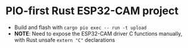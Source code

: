 # PIO-first Rust ESP32-CAM project

* Build and flash with `cargo pio exec -- run -t upload`
* **NOTE**: Need to expose the ESP32-CAM driver C functions manually, with Rust unsafe `extern "C"` declarations
